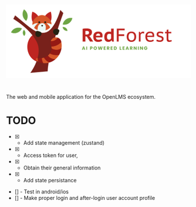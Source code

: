 ![logo](docs/imgs/redforest.png)
#

The web and mobile application for the OpenLMS ecosystem.

# TODO
- [x] - Add state management (zustand)
- [x] - Access token for user, 
- [x]  - Obtain their general information
- [x] - Add state persistance
- [] - Test in android/ios
- [] - Make proper login and after-login user account profile